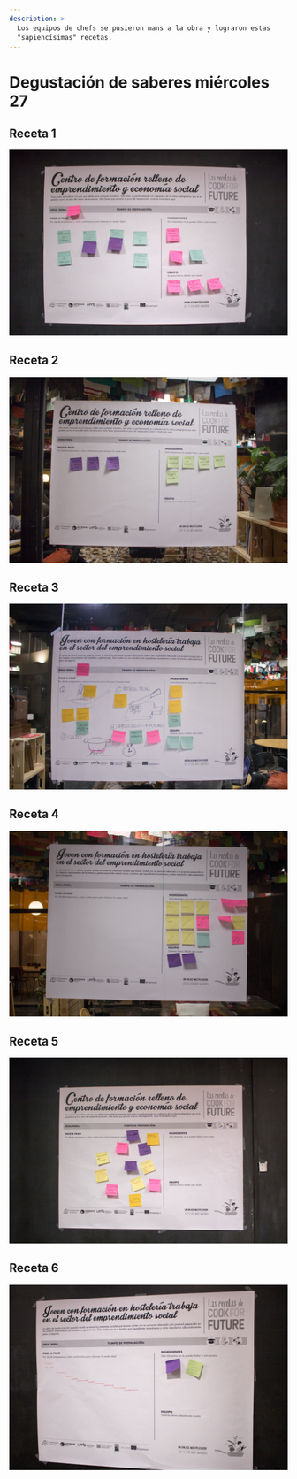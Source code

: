 ```yaml
---
description: >-
  Los equipos de chefs se pusieron mans a la obra y lograron estas
  "sapiencísimas" recetas.
---
```


# Degustación de saberes miércoles 27

## Receta 1

![](../.gitbook/assets/receta1.jpg)

## Receta 2

![](../.gitbook/assets/receta2.jpg)

## Receta 3

![](../.gitbook/assets/receta3.jpg)

## Receta 4

![](../.gitbook/assets/receta4.jpg)

## Receta 5

![](../.gitbook/assets/receta5.jpg)

## Receta 6

![](../.gitbook/assets/receta6.jpg)

